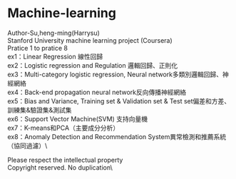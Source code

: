 # Machine-learning
Author-Su,heng-ming(Harrysu)\
Stanford University machine learning project (Coursera)\
Pratice 1 to pratice 8\
ex1：Linear Regression 線性回歸\
ex2：Logistic regression and Regulation 邏輯回歸、正則化\
ex3：Multi-category logistic regression, Neural network多類別邏輯回歸、神經網絡\
ex4：Back-end propagation neural network反向傳播神經網絡\
ex5：Bias and Variance, Training set & Validation set & Test set偏差和方差、訓練集&驗證集&測試集\
ex6：Support Vector Machine(SVM) 支持向量機\
ex7：K-means和PCA（主要成分分析）\
ex8：Anomaly Detection and Recommendation System異常檢測和推薦系統（協同過濾）\

Please respect the intellectual property\
Copyright reserved. No duplication\
